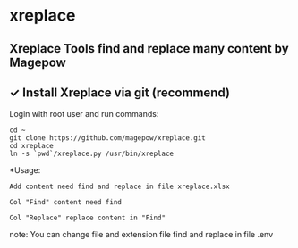 # xreplace
## Xreplace Tools find and replace many content by Magepow

## ✓ Install Xreplace via git (recommend)
Login with root user and run commands:

```
cd ~
git clone https://github.com/magepow/xreplace.git
cd xreplace
ln -s `pwd`/xreplace.py /usr/bin/xreplace
```
*Usage:

    Add content need find and replace in file xreplace.xlsx
  
    Col "Find" content need find
  
    Col "Replace" replace content in "Find"
  
note: You can change file and extension file find and replace in file .env
